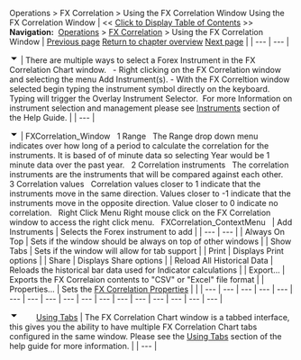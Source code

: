 ﻿
Operations > FX Correlation > Using the FX Correlation Window
Using the FX Correlation Window
| << [Click to Display Table of Contents](using-the-fx-correlation-windo.md) >> **Navigation:**     [Operations](operations.md) > [FX Correlation](fx-correlation.md) > Using the FX Correlation Window | [Previous page](fx-correlation.md) [Return to chapter overview](fx-correlation.md) [Next page](fx-correlation-properties.md) |
| --- | --- |

![tog_minus](tog_minus.gif)
| There are multiple ways to select a Forex Instrument in the FX Correlation Chart window.   - Right clicking on the FX Correlation window and selecting the menu Add Instrument(s). - With the FX Correltion window selected begin typing the instrument symbol directly on the keyboard. Typing will trigger the Overlay Instrument Selector.  For more Information on instrument selection and management please see [Instruments](instruments.md) section of the Help Guide. |
| --- |

![tog_minus](tog_minus.gif)
| FXCorrelation_Window   1 Range   The Range drop down menu indicates over how long of a period to calculate the correlation for the instruments. It is based of of minute data so selecting Year would be 1 minute data over the past year.   2 Correlation instruments   The correlation instruments are the instruments that will be compared against each other.     3 Correlation values   Correlation values closer to 1 indicate that the instruments move in the same direction. Values closer to -1 indicate that the instruments move in the opposite direction. Value closer to 0 indicate no correlation.   Right Click Menu Right mouse click on the FX Correlation window to access the right click menu.   FXCorrelation_ContextMenu     | Add Instruments | Selects the Forex instrument to add | | --- | --- | | Always On Top | Sets if the window should be always on top of other windows | | Show Tabs | Sets if the window will allow for tab support | | Print | Displays Print options | | Share | Displays Share options | | Reload All Historical Data | Reloads the historical bar data used for Indicator calculations | | Export... | Exports the FX Correlaion contents to "CSV" or "Excel" file format | | Properties... | Sets the [FX Correlation Properties](fx-correlation-properties.md) | |
| --- | --- | --- | --- | --- | --- | --- | --- | --- | --- | --- | --- | --- | --- | --- | --- | --- |

![tog_minus](tog_minus.gif)        [Using Tabs](javascript:HMToggle('toggle','UsingTabs','UsingTabs_ICON'))
| The FX Correlation Chart window is a tabbed interface, this gives you the ability to have multiple FX Correlation Chart tabs configured in the same window. Please see the [Using Tabs](using_tabs.md) section of the help guide for more information. |
| --- |

